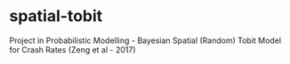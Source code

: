# spatial-tobit
Project in Probabilistic Modelling - Bayesian Spatial (Random) Tobit Model for Crash Rates (Zeng et al - 2017)
